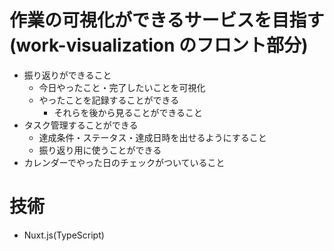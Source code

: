 # 作業の可視化ができるサービスを目指す(work-visualization のフロント部分)
- 振り返りができること
  - 今日やったこと・完了したいことを可視化
  - やったことを記録することができる
    - それらを後から見ることができること
- タスク管理することができる
  - 達成条件・ステータス・達成日時を出せるようにすること
  - 振り返り用に使うことができる
- カレンダーでやった日のチェックがついていること

# 技術
- Nuxt.js(TypeScript)
